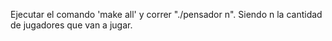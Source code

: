 Ejecutar el comando 'make all' y correr "./pensador n". Siendo n la cantidad de jugadores que van a jugar.